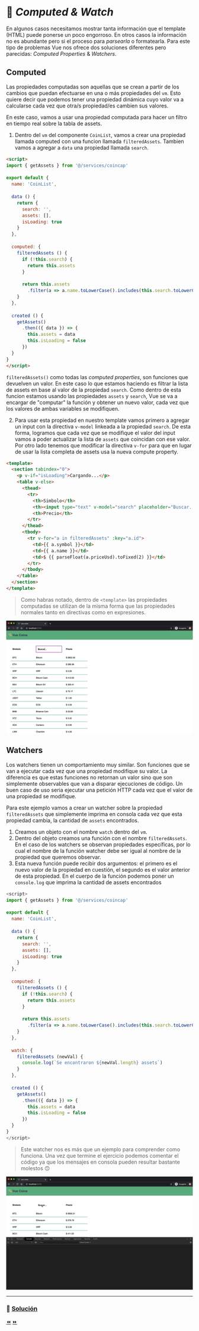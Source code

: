 # 👀 *Computed & Watch*

En algunos casos necesitamos mostrar tanta información que el template (HTML) puede ponerse un poco engorroso. En otros casos la información no es abundante pero si el proceso para *parsearla* o formatearla. Para este tipo de problemas Vue nos ofrece dos soluciones diferentes pero parecidas: *Computed Properties* & *Watchers*.

## Computed

Las propiedades computadas son aquellas que se crean a partir de los cambios que puedan efectuarse en una o más propiedades del `vm`. Esto quiere decir que podemos tener una propiedad dinámica cuyo valor va a calcularse cada vez que otra/s propiedad/es cambien sus valores.

En este caso, vamos a usar una propiedad computada para hacer un filtro en tiempo real sobre la tabla de assets.

1. Dentro del `vm` del componente `CoinList`, vamos a crear una propiedad llamada computed con una funcion llamada `filteredAssets`. Tambien vamos a agregar a `data` una propiedad llamada `search`.

```html
<script>
import { getAssets } from '@/services/coincap'

export default {
  name: 'CoinList',

  data () {
    return {
      search: '',
      assets: [],
      isLoading: true
    }
  },

  computed: {
    filteredAssets () {
      if (!this.search) {
        return this.assets
      }

      return this.assets
        .filter(a => a.name.toLowerCase().includes(this.search.toLowerCase()))
    }
  },

  created () {
    getAssets()
      .then(({ data }) => {
        this.assets = data
        this.isLoading = false
      })
  }
}
</script>
```

`filteredAssets()` como todas las *computed properties*, son funciones que devuelven un valor.
En este caso lo que estamos haciendo es filtrar la lista de assets en base al valor de la propiedad `search`. Como dentro de esta funcion estamos usando las propiedades `assets` y `search`, Vue se va a encargar de "computar" la función y obtener un nuevo valor, cada vez que los valores de ambas variables se modifiquen.

2. Para usar esta propiedad en nuestro template vamos primero a agregar un input con la directiva `v-model` linkeada a la propiedad `search`. De esta forma, logramos que cada vez que se modifique el valor del input vamos a poder actualizar la lista de `assets` que coincidan con ese valor. Por otro lado tenemos que modificar la directiva `v-for` para que en lugar de usar la lista completa de assets usa la nueva compute property.

```html
<template>
  <section tabindex="0">
    <p v-if="isLoading">Cargando...</p>
    <table v-else>
      <thead>
        <tr>
          <th>Simbolo</th>
          <th><input type="text" v-model="search" placeholder="Buscar..." aria-label="Buscar..."></th>
          <th>Precio</th>
        </tr>
      </thead>
      <tbody>
        <tr v-for="a in filteredAssets" :key="a.id">
          <td>{{ a.symbol }}</td>
          <td>{{ a.name }}</td>
          <td>$ {{ parseFloat(a.priceUsd).toFixed(2) }}</td>
        </tr>
      </tbody>
    </table>
  </section>
</template>
```

> Como habras notado, dentro de `<template>` las propiedades computadas se utilizan de la misma forma que las propiedades normales tanto en directivas como en expresiones.

![computed](../img/computed.gif)

## Watchers

Los watchers tienen un comportamiento muy similar. Son funciones que se van a ejecutar cada vez que una propiedad modifique su valor. La diferencia es que estas funciones no retornan un valor sino que son simplemente observables que van a disparar ejecuciones de código. Un buen caso de uso seria ejecutar una petición HTTP cada vez que el valor de una propiedad se modifique.

Para este ejemplo vamos a crear un watcher sobre la propiedad `filteredAssets` que simplemente imprima en consola cada vez que esta propiedad cambia, la cantidad de `assets` encontrados.

1. Creamos un objeto con el nombre `watch` dentro del `vm`.
2. Dentro del objeto creamos una función con el nombre `filteredAssets`. En el caso de los watchers se observan propiedades específicas, por lo cual el nombre de la función watcher debe ser igual al nombre de la propiedad que queremos observar.
3. Esta nueva función puede recibir dos argumentos: el primero es el nuevo valor de la propiedad en cuestión, el segundo es el valor anterior de esta propiedad. En el cuerpo de la función podemos poner un `console.log` que imprima la cantidad de assets encontrados

```js
<script>
import { getAssets } from '@/services/coincap'

export default {
  name: 'CoinList',

  data () {
    return {
      search: '',
      assets: [],
      isLoading: true
    }
  },

  computed: {
    filteredAssets () {
      if (!this.search) {
        return this.assets
      }

      return this.assets
        .filter(a => a.name.toLowerCase().includes(this.search.toLowerCase()))
    }
  },

  watch: {
    filteredAssets (newVal) {
      console.log(`Se encontraron ${newVal.length} assets`)
    }
  },

  created () {
    getAssets()
      .then(({ data }) => {
        this.assets = data
        this.isLoading = false
      })
  }
}
</script>
```

> Este watcher nos es más que un ejemplo para comprender como funciona. Una vez que termine el ejercicio podemos comentar el código ya que los mensajes en consola pueden resultar bastante molestos 🙃

![watcher](../img/watcher.gif)

___
### 📝 [Solución](https://github.com/ianaya89/workshop-vuejs/blob/master/hints/12.md)

[⏪](https://github.com/ianaya89/workshop-vuejs/blob/master/ex/11.md)  [⏩](https://github.com/ianaya89/workshop-vuejs/blob/master/ex/13.md)
